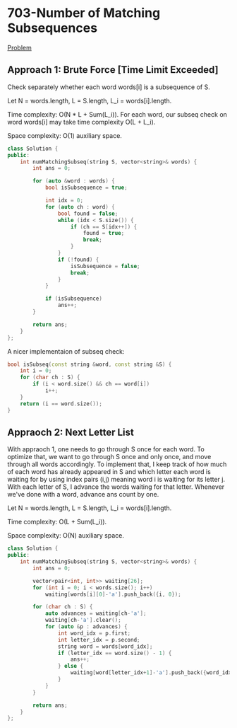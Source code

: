 # 703-Number of Matching Subsequences

[Problem](https://leetcode.com/problems/number-of-matching-subsequences/)

## Approach 1: Brute Force [Time Limit Exceeded]

Check separately whether each word words[i] is a subsequence of S.

Let N = words.length, L = S.length, L_i = words[i].length.

Time complexity: O(N * L + Sum(L_i)). For each word, our subseq check on word words[i] may take time complexity O(L + L_i).

Space complexity: O(1) auxiliary space.

```c++
class Solution {
public:
    int numMatchingSubseq(string S, vector<string>& words) {
        int ans = 0;

        for (auto &word : words) {
            bool isSubsequence = true;

            int idx = 0;
            for (auto ch : word) {
                bool found = false;
                while (idx < S.size()) {
                    if (ch == S[idx++]) {
                        found = true;
                        break;
                    }
                }
                if (!found) {
                    isSubsequence = false;
                    break;
                }
            }

            if (isSubsequence)
                ans++;
        }

        return ans;
    }
};
```

A nicer implementaion of subseq check:

```c++
bool isSubseq(const string &word, const string &S) {
    int i = 0;
    for (char ch : S) {
        if (i < word.size() && ch == word[i])
            i++;
    }
    return (i == word.size());
}
```

## Appraoch 2: Next Letter List

With appraoch 1, one needs to go through S once for each word. To optimize that, we want to go through S once and only once, and move through all words accordingly. To implement that, I keep track of how much of each word has already appeared in S and which letter each word is waiting for by using index pairs (i,j) meaning word i is waiting for its letter j. With each letter of S, I advance the words waiting for that letter. Whenever we've done with a word, advance ans count by one.

Let N = words.length, L = S.length, L_i = words[i].length.

Time complexity: O(L + Sum(L_i)).

Space complexity: O(N) auxiliary space.

```c++
class Solution {
public:
    int numMatchingSubseq(string S, vector<string>& words) {
        int ans = 0;

        vector<pair<int, int>> waiting[26];
        for (int i = 0; i < words.size(); i++)
            waiting[words[i][0]-'a'].push_back({i, 0});

        for (char ch : S) {
            auto advances = waiting[ch-'a'];
            waiting[ch-'a'].clear();
            for (auto &p : advances) {
                int word_idx = p.first;
                int letter_idx = p.second;
                string word = words[word_idx];
                if (letter_idx == word.size() - 1) {
                    ans++;
                } else {
                    waiting[word[letter_idx+1]-'a'].push_back({word_idx, letter_idx+1});
                }
            }
        }

        return ans;
    }
};
```
